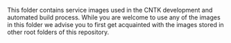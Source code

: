 This folder contains service images used in the CNTK development and automated build process. While you are welcome to use any of the images in this folder we advise you to first get acquainted with the images stored in other root folders of this repository.